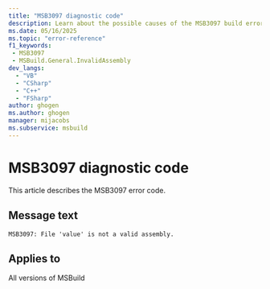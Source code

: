 ```yaml
---
title: "MSB3097 diagnostic code"
description: Learn about the possible causes of the MSB3097 build error, and get troubleshooting tips.
ms.date: 05/16/2025
ms.topic: "error-reference"
f1_keywords:
 - MSB3097
 - MSBuild.General.InvalidAssembly
dev_langs:
  - "VB"
  - "CSharp"
  - "C++"
  - "FSharp"
author: ghogen
ms.author: ghogen
manager: mijacobs
ms.subservice: msbuild
---
```


# MSB3097 diagnostic code

<!-- :::ErrorDefinitionDescription::: -->
<!-- :::editable-content name="introDescription"::: -->
This article describes the MSB3097 error code.
<!-- :::editable-content-end::: -->

## Message text

<!-- :::editable-content name="messageText"::: -->
`MSB3097: File 'value' is not a valid assembly.`
<!-- :::editable-content-end::: -->
<!-- MSB3097: File "{0}" is not a valid assembly. -->

<!-- :::editable-content name="postOutputDescription"::: -->
<!--
{StrBegin="MSB3097: "}
-->
<!-- :::editable-content-end::: -->
<!-- :::ErrorDefinitionDescription-end::: -->

## Applies to

All versions of MSBuild
